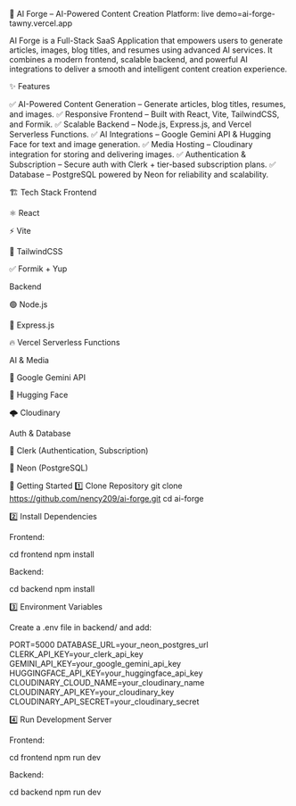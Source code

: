 🧠 AI Forge – AI-Powered Content Creation Platform:
live demo=ai-forge-tawny.vercel.app

AI Forge is a Full-Stack SaaS Application that empowers users to generate articles, images, blog titles, and resumes using advanced AI services.
It combines a modern frontend, scalable backend, and powerful AI integrations to deliver a smooth and intelligent content creation experience.

✨ Features

✅ AI-Powered Content Generation – Generate articles, blog titles, resumes, and images.
✅ Responsive Frontend – Built with React, Vite, TailwindCSS, and Formik.
✅ Scalable Backend – Node.js, Express.js, and Vercel Serverless Functions.
✅ AI Integrations – Google Gemini API & Hugging Face for text and image generation.
✅ Media Hosting – Cloudinary integration for storing and delivering images.
✅ Authentication & Subscription – Secure auth with Clerk + tier-based subscription plans.
✅ Database – PostgreSQL powered by Neon for reliability and scalability.

🏗️ Tech Stack
Frontend

⚛️ React

⚡ Vite

🎨 TailwindCSS

✅ Formik + Yup

Backend

🟢 Node.js

🚀 Express.js

🔥 Vercel Serverless Functions

AI & Media

🤖 Google Gemini API

🤗 Hugging Face

🌩️ Cloudinary

Auth & Database

🔑 Clerk (Authentication, Subscription)

🐘 Neon (PostgreSQL)

🚀 Getting Started
1️⃣ Clone Repository
git clone https://github.com/nency209/ai-forge.git
cd ai-forge

2️⃣ Install Dependencies

Frontend:

cd frontend
npm install


Backend:

cd backend
npm install

3️⃣ Environment Variables

Create a .env file in backend/ and add:

PORT=5000
DATABASE_URL=your_neon_postgres_url
CLERK_API_KEY=your_clerk_api_key
GEMINI_API_KEY=your_google_gemini_api_key
HUGGINGFACE_API_KEY=your_huggingface_api_key
CLOUDINARY_CLOUD_NAME=your_cloudinary_name
CLOUDINARY_API_KEY=your_cloudinary_key
CLOUDINARY_API_SECRET=your_cloudinary_secret

4️⃣ Run Development Server

Frontend:

cd frontend
npm run dev


Backend:

cd backend
npm run dev
